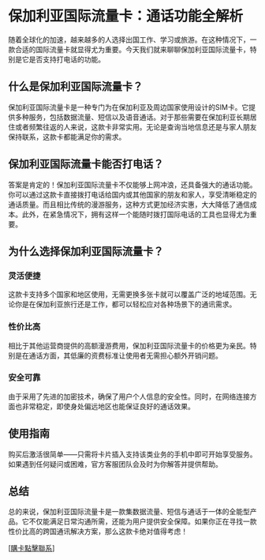 # 保加利亚国际流量卡：通话功能全解析

随着全球化的加速，越来越多的人选择出国工作、学习或旅游。在这种情况下，一款合适的国际流量卡就显得尤为重要。今天我们就来聊聊保加利亚国际流量卡，特别是它是否支持打电话的功能。

## 什么是保加利亚国际流量卡？

保加利亚国际流量卡是一种专门为在保加利亚及周边国家使用设计的SIM卡。它提供多种服务，包括数据流量、短信以及语音通话。对于那些需要在保加利亚长期居住或者频繁往返的人来说，这款卡非常实用。无论是查询当地信息还是与家人朋友保持联系，这款卡都能满足你的需求。

## 保加利亚国际流量卡能否打电话？

答案是肯定的！保加利亚国际流量卡不仅能够上网冲浪，还具备强大的通话功能。你可以通过这款卡直接拨打电话给国内或其他国家的朋友和家人，享受清晰稳定的通话质量。而且相比传统的漫游服务，这种方式更加经济实惠，大大降低了通信成本。此外，在紧急情况下，拥有这样一个能随时拨打国际电话的工具也显得尤为重要。

## 为什么选择保加利亚国际流量卡？

### 灵活便捷
这款卡支持多个国家和地区使用，无需更换多张卡就可以覆盖广泛的地域范围。无论你是在保加利亚旅行还是工作，都可以轻松应对各种场景下的通讯需求。

### 性价比高
相比于其他运营商提供的高额漫游费用，保加利亚国际流量卡的价格更为亲民。特别是在通话方面，其低廉的资费标准让使用者无需担心额外开销问题。

### 安全可靠
由于采用了先进的加密技术，确保了用户个人信息的安全性。同时，在网络连接方面也非常稳定，即使身处偏远地区也能保证良好的通话效果。

## 使用指南

购买后激活很简单——只需将卡片插入支持该类业务的手机中即可开始享受服务。如果遇到任何疑问或困难，官方客服团队会及时为你解答并提供帮助。

## 总结

总的来说，保加利亚国际流量卡是一款集数据流量、短信与通话于一体的全能型产品。它不仅能满足日常沟通所需，还能为用户提供安全保障。如果你正在寻找一款性价比高的跨国通讯解决方案，那么这款卡绝对值得考虑！

[[購卡點擊聯系](https://t.me/s/esim1088)]